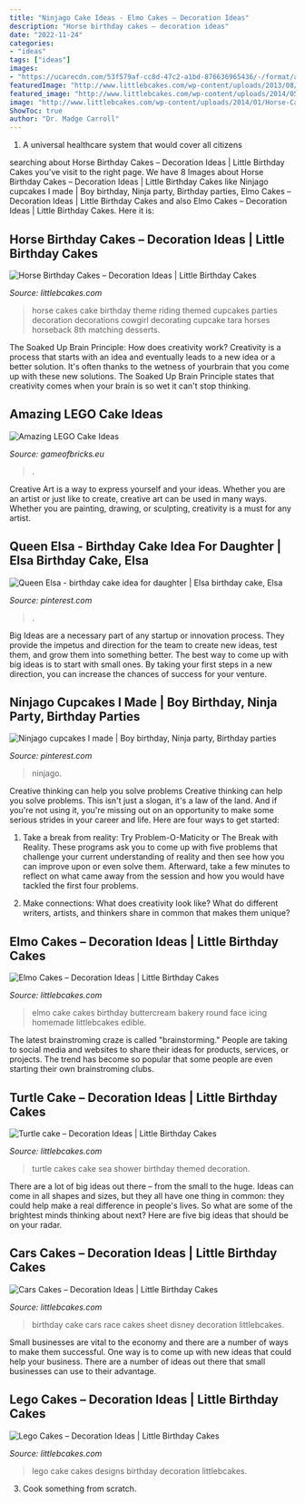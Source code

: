 ```yaml
---
title: "Ninjago Cake Ideas - Elmo Cakes – Decoration Ideas"
description: "Horse birthday cakes – decoration ideas"
date: "2022-11-24"
categories:
- "ideas"
tags: ["ideas"]
images:
- "https://ucarecdn.com/53f579af-cc8d-47c2-a1bd-876636965436/-/format/auto/-/preview/3000x3000/-/quality/lighter/"
featuredImage: "http://www.littlebcakes.com/wp-content/uploads/2013/08/Lego-Cake-Designs.jpg"
featured_image: "http://www.littlebcakes.com/wp-content/uploads/2014/05/Turtle-Cakes.jpg"
image: "http://www.littlebcakes.com/wp-content/uploads/2014/01/Horse-Cake-Decorations.jpg"
ShowToc: true
author: "Dr. Madge Carroll"
---
```



1. A universal healthcare system that would cover all citizens

	

		
searching about Horse Birthday Cakes – Decoration Ideas | Little Birthday Cakes you've visit to the right page. We have 8 Images about Horse Birthday Cakes – Decoration Ideas | Little Birthday Cakes like Ninjago cupcakes I made | Boy birthday, Ninja party, Birthday parties, Elmo Cakes – Decoration Ideas | Little Birthday Cakes and also Elmo Cakes – Decoration Ideas | Little Birthday Cakes. Here it is:
		
    
## Horse Birthday Cakes – Decoration Ideas | Little Birthday Cakes

<img loading=lazy src="http://www.littlebcakes.com/wp-content/uploads/2014/01/Horse-Cake-Decorations.jpg" onerror="this.onerror=null;this.src='https://tse2.mm.bing.net/th?id=OIP.4Ac7tCyMWtoXCQ7ok_iQRQHaKV&amp;pid=15.1';" alt="Horse Birthday Cakes – Decoration Ideas | Little Birthday Cakes">

_Source: littlebcakes.com_

>horse cakes cake birthday theme riding themed cupcakes parties decoration decorations cowgirl decorating cupcake tara horses horseback 8th matching desserts. 

	

The Soaked Up Brain Principle: How does creativity work?
Creativity is a process that starts with an idea and eventually leads to a new idea or a better solution. It's often thanks to the wetness of yourbrain that you come up with these new solutions. The Soaked Up Brain Principle states that creativity comes when your brain is so wet it can't stop thinking.

    
## Amazing LEGO Cake Ideas

<img loading=lazy src="https://ucarecdn.com/53f579af-cc8d-47c2-a1bd-876636965436/-/format/auto/-/preview/3000x3000/-/quality/lighter/" onerror="this.onerror=null;this.src='https://tse4.mm.bing.net/th?id=OIP.XwherwLRuvz66lrF75IyFwHaJ4&amp;pid=15.1';" alt="Amazing LEGO Cake Ideas">

_Source: gameofbricks.eu_

>. 

	

Creative Art is a way to express yourself and your ideas. Whether you are an artist or just like to create, creative art can be used in many ways. Whether you are painting, drawing, or sculpting, creativity is a must for any artist.

    
## Queen Elsa - Birthday Cake Idea For Daughter | Elsa Birthday Cake, Elsa

<img loading=lazy src="https://i.pinimg.com/originals/74/9b/05/749b056a2927afd1b11fb954e74feea3.jpg" onerror="this.onerror=null;this.src='https://tse2.mm.bing.net/th?id=OIP.4bnIm3Ui_ndfuWFp7MTP8QHaLH&amp;pid=15.1';" alt="Queen Elsa - birthday cake idea for daughter | Elsa birthday cake, Elsa">

_Source: pinterest.com_

>. 

	

Big Ideas are a necessary part of any startup or innovation process. They provide the impetus and direction for the team to create new ideas, test them, and grow them into something better. The best way to come up with big ideas is to start with small ones. By taking your first steps in a new direction, you can increase the chances of success for your venture.

    
## Ninjago Cupcakes I Made | Boy Birthday, Ninja Party, Birthday Parties

<img loading=lazy src="https://i.pinimg.com/originals/6d/91/a0/6d91a0759b1dce2d527034f33b27dba8.jpg" onerror="this.onerror=null;this.src='https://tse2.mm.bing.net/th?id=OIP.Yrx1RfLzKnZQPw7RvYNioQHaJ4&amp;pid=15.1';" alt="Ninjago cupcakes I made | Boy birthday, Ninja party, Birthday parties">

_Source: pinterest.com_

>ninjago. 

	

Creative thinking can help you solve problems
Creative thinking can help you solve problems. This isn't just a slogan, it's a law of the land. And if you're not using it, you're missing out on an opportunity to make some serious strides in your career and life. Here are four ways to get started: 
1. Take a break from reality: Try Problem-O-Maticity or The Break with Reality. These programs ask you to come up with five problems that challenge your current understanding of reality and then see how you can improve upon or even solve them. Afterward, take a few minutes to reflect on what came away from the session and how you would have tackled the first four problems. 

2. Make connections: What does creativity look like? What do different writers, artists, and thinkers share in common that makes them unique?

    
## Elmo Cakes – Decoration Ideas | Little Birthday Cakes

<img loading=lazy src="http://www.littlebcakes.com/wp-content/uploads/2013/08/Pictures-of-Elmo-Cakes.jpg" onerror="this.onerror=null;this.src='https://tse1.mm.bing.net/th?id=OIP.afJum0zYWGItI5jplRnPgwHaE8&amp;pid=15.1';" alt="Elmo Cakes – Decoration Ideas | Little Birthday Cakes">

_Source: littlebcakes.com_

>elmo cake cakes birthday buttercream bakery round face icing homemade littlebcakes edible. 

	

The latest brainstroming craze is called "brainstorming." People are taking to social media and websites to share their ideas for products, services, or projects. The trend has become so popular that some people are even starting their own brainstroming clubs.

    
## Turtle Cake – Decoration Ideas | Little Birthday Cakes

<img loading=lazy src="http://www.littlebcakes.com/wp-content/uploads/2014/05/Turtle-Cakes.jpg" onerror="this.onerror=null;this.src='https://tse3.mm.bing.net/th?id=OIP.JSQaQwGaOgrYbZD-dXKKcgHaJ4&amp;pid=15.1';" alt="Turtle cake – Decoration Ideas | Little Birthday Cakes">

_Source: littlebcakes.com_

>turtle cakes cake sea shower birthday themed decoration. 

	

There are a lot of big ideas out there – from the small to the huge. Ideas can come in all shapes and sizes, but they all have one thing in common: they could help make a real difference in people's lives. So what are some of the brightest minds thinking about next? Here are five big ideas that should be on your radar.

    
## Cars Cakes – Decoration Ideas | Little Birthday Cakes

<img loading=lazy src="http://www.littlebcakes.com/wp-content/uploads/2014/01/Race-Car-Birthday-Cake.jpg" onerror="this.onerror=null;this.src='https://tse2.mm.bing.net/th?id=OIP.oXptbmbZ0JWdcmM4TUuKYwHaFj&amp;pid=15.1';" alt="Cars Cakes – Decoration Ideas | Little Birthday Cakes">

_Source: littlebcakes.com_

>birthday cake cars race cakes sheet disney decoration littlebcakes. 

	

Small businesses are vital to the economy and there are a number of ways to make them successful. One way is to come up with new ideas that could help your business. There are a number of ideas out there that small businesses can use to their advantage.

    
## Lego Cakes – Decoration Ideas | Little Birthday Cakes

<img loading=lazy src="http://www.littlebcakes.com/wp-content/uploads/2013/08/Lego-Cake-Designs.jpg" onerror="this.onerror=null;this.src='https://tse2.mm.bing.net/th?id=OIP.6yrEiowD2bY5h-yNyIqW4wHaE8&amp;pid=15.1';" alt="Lego Cakes – Decoration Ideas | Little Birthday Cakes">

_Source: littlebcakes.com_

>lego cake cakes designs birthday decoration littlebcakes. 

	

3. Cook something from scratch.


